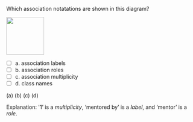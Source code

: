 <panel header="{{ icon_Q_A }} Which association notations are shown?">
<question>

Which association notatations are shown in this diagram?

<img src="{{baseUrl}}/modeling/modelingStructures/classDiagramsIntermediate/images/professorStudent.png" height="100" />
<p/>

- [ ] a. association labels
- [ ] b. association roles
- [ ] c. association multiplicity
- [ ] d. class names

<div slot="answer">

(a) (b) (c) (d)

Explanation: '1’ is a _multiplicity_, ‘mentored by’ is a _label_, and ‘mentor’ is a _role_.

</div>
</question>
</panel>
